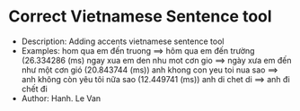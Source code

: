 # Correct Vietnamese Sentence tool
* Description: Adding accents vietnamese sentence tool
* Examples:
hom qua em đến truong ==> hôm qua em đến trường (26.334286 (ms)
ngay xua em den nhu mot cơn gio ==> ngày xưa em đến như một cơn gió (20.843744 (ms))
anh khong con yeu toi nua sao ==> anh không còn yêu tôi nữa sao (12.449741 (ms))
anh di chet di ==> anh đi chết đi
* Author: Hanh. Le Van
